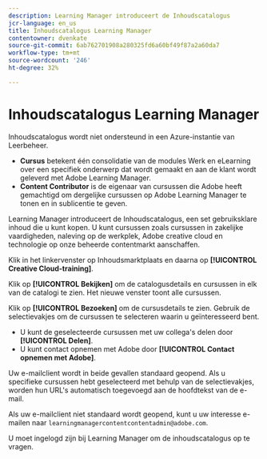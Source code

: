 ```yaml
---
description: Learning Manager introduceert de Inhoudscatalogus
jcr-language: en_us
title: Inhoudscatalogus Learning Manager
contentowner: dvenkate
source-git-commit: 6ab762701908a280325fd6a60bf49f87a2a60da7
workflow-type: tm+mt
source-wordcount: '246'
ht-degree: 32%

---
```




# Inhoudscatalogus Learning Manager

<!--Learning Manager introduces Content Catalog-->

Inhoudscatalogus wordt niet ondersteund in een Azure-instantie van Leerbeheer.

* **Cursus** betekent één consolidatie van de modules Werk en eLearning over een specifiek onderwerp dat wordt gemaakt en aan de klant wordt geleverd met Adobe Learning Manager.
* **Content Contributor** is de eigenaar van cursussen die Adobe heeft gemachtigd om dergelijke cursussen op Adobe Learning Manager te tonen en in sublicentie te geven.

Learning Manager introduceert de Inhoudscatalogus, een set gebruiksklare inhoud die u kunt kopen. U kunt cursussen zoals cursussen in zakelijke vaardigheden, naleving op de werkplek, Adobe creative cloud en technologie op onze beheerde contentmarkt aanschaffen.

Klik in het linkervenster op Inhoudsmarktplaats en daarna op **[!UICONTROL Creative Cloud-training]**.

<!--![](assets/content-catalog.png)-->

Klik op **[!UICONTROL Bekijken]** om de catalogusdetails en cursussen in elk van de catalogi te zien. Het nieuwe venster toont alle cursussen.

<!--![](assets/course-details.png)-->

Klik op **[!UICONTROL Bezoeken]** om de cursusdetails te zien. Gebruik de selectievakjes om de cursussen te selecteren waarin u geïnteresseerd bent.

* U kunt de geselecteerde cursussen met uw collega&#39;s delen door  **[!UICONTROL Delen]**.
* U kunt contact opnemen met Adobe door  **[!UICONTROL Contact opnemen met Adobe]**.

<!--![](assets/course-details.png)-->

Uw e-mailclient wordt in beide gevallen standaard geopend. Als u specifieke cursussen hebt geselecteerd met behulp van de selectievakjes, worden hun URL&#39;s automatisch toegevoegd aan de hoofdtekst van de e-mail.

Als uw e-mailclient niet standaard wordt geopend, kunt u uw interesse e-mailen naar `learningmanagercontentcontentadmin@adobe.com`.

U moet ingelogd zijn bij Learning Manager om de inhoudscatalogus op te vragen.

